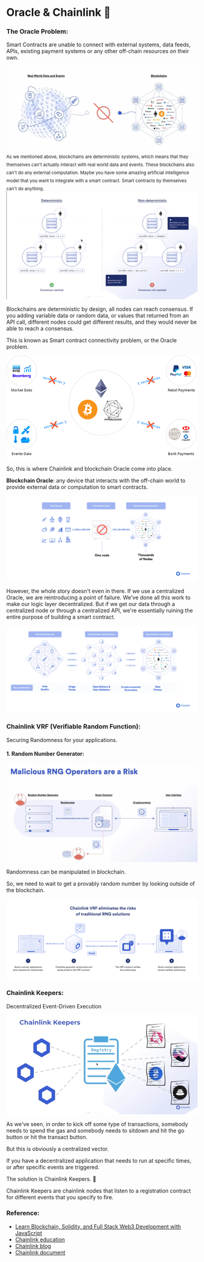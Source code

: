# Oracle & Chainlink :money_with_wings:

### The Oracle Problem:

Smart Contracts are unable to connect with external systems, data feeds, APIs, existing payment systems or any other off-chain resources on their own.

<img src="/images/lesson4_remix_fund_me/Blockchains%20cannot%20connect%20to%20real-world%20data%20and%20events%20on%20their%20own.jpeg" />

<sub>
As we mentioned above, blockchains are deterministic systems, which means that they themselves can't actually interact with real world data and events.
These blockchains also can't do any external computation. Maybe you have some amazing artificial intelligence model that you want to integrate with a smart contract. Smart contracts by themselves can't do anything.
</sub>

<img src="/images/lesson4_remix_fund_me/deterministic%20vs%20non-deterministic.png" />

Blockchains are deterministic by design, all nodes can reach consensus. If you adding variable data or random data, or values that returned from an API call, different nodes could get different results, and they would never be able to reach a consensus.

This is known as Smart contract connectivity problem, or the Oracle problem.

<img src="/images/lesson4_remix_fund_me/Smart%20contracts%20are%20currently%20unable%20to%20connect%20with%20relevant%20external%20events,%20APIs,%20andor%20payment%20methods.png" />

So, this is where Chainlink and blockchain Oracle come into place.

**Blockchain Oracle**: any device that interacts with the off-chain world to provide external data or computation to smart contracts.

<img src="/images/lesson4_remix_fund_me/centralized_point_of_failure.png" />

However, the whole story doesn't even in there. If we use a centralized Oracle, we are reintroducing a point of failure. We've done all this work to make our logic layer decentralized. But if we get our data through a centralized node or through a centralized API, we're essentially ruining the entire purpose of building a smart contract.

<img src="/images/lesson4_remix_fund_me/oracle%20decentralized.png" />


### Chainlink VRF (Verifiable Random Function):

Securing Randomness for your applications.

#### 1. Random Number Generator:

<img src="/images/lesson4_remix_fund_me/malicious%20rng%20operators%20are%20a%20risk.png" />

Randomness can be manipulated in blockchain.

So, we need to wait to get a provably random number by looking outside of the blockchain. 

<img src="/images/lesson4_remix_fund_me/Chainlink-VRF-uses-open-source-code-and-cryptography.png" />

### Chainlink Keepers:

Decentralized Event-Driven Execution

<img src="/images/lesson4_remix_fund_me/chainlink%20keepers.png" />

As we've seen, in order to kick off some type of transactions, somebody needs to spend the gas and somebody needs to sitdown and hit the go button or hit the transact button.

But this is obviously a centralized vector.

If you have a decentralized application that needs to run at specific times, or after specific events are triggered.

The solution is Chainlink Keepers. :beers:

Chainlink Keepers are chainlink nodes that listen to a registration contract for different events that you specify to fire.

### Reference:

- [Learn Blockchain, Solidity, and Full Stack Web3 Development with JavaScript](https://youtu.be/gyMwXuJrbJQ?t=13457)
- [Chainlink education](https://chain.link/education)
- [Chainlink blog](https://blog.chain.link/what-is-the-blockchain-oracle-problem/)
- [Chainlink document](https://docs.chain.link/docs/any-api/introduction/)